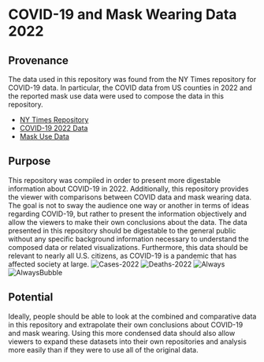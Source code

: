 # COVID-19 and Mask Wearing Data 2022

## Provenance
The data used in this repository was found from the NY Times repository for COVID-19 data. In particular, the COVID data from US counties in 2022 and the reported mask use data were used to compose the data in this repository.
- [NY Times Repository](https://github.com/nytimes/covid-19-data)
- [COVID-19 2022 Data](https://github.com/nytimes/covid-19-data/blob/master/us-counties-2022.csv)
- [Mask Use Data](https://github.com/nytimes/covid-19-data/blob/master/mask-use/mask-use-by-county.csv)

## Purpose
This repository was compiled in order to present more digestable information about COVID-19 in 2022. Additionally, this repository provides the viewer with comparisons between COVID data and mask wearing data. The goal is not to sway the audience one way or another in terms of ideas regarding COVID-19, but rather to present the information objectively and allow the viewers to make their own conclusions about the data. The data presented in this repository should be digestable to the general public without any specific background information necessary to understand the composed data or related visualizations. Furthermore, this data should be relevant to nearly all U.S. citizens, as COVID-19 is a pandemic that has affected society at large.
![Cases-2022](/Repository_Data/Cases-22.png)
![Deaths-2022](/Repository_Data/Deaths-22.png)
![Always](/Repository_Data/Always.png)
![AlwaysBubble](/Repository_Data/AlwaysBubble.png)

## Potential
Ideally, people should be able to look at the combined and comparative data in this repository and extrapolate their own conclusions about COVID-19 and mask wearing. Using this more condensed data should also allow viewers to expand these datasets into their own repositories and analysis more easily than if they were to use all of the original data.
